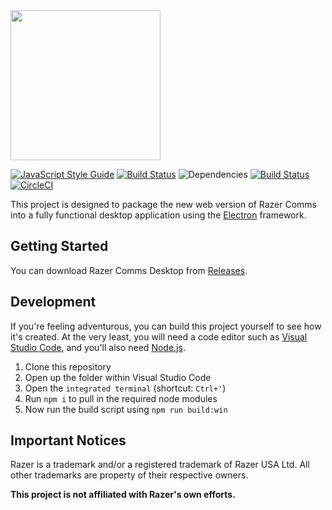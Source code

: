 <img src='https://web.comms.razerzone.com/assets/images/watermark.svg' width='auto' height='240px' />

[![JavaScript Style Guide](https://img.shields.io/badge/code%20style-standard-brightgreen.svg)](http://standardjs.com/) [![Build Status](https://travis-ci.org/njbmartin/razer-comms-desktop.svg?branch=master)](https://travis-ci.org/njbmartin/razer-comms-desktop) ![Dependencies](https://david-dm.org/njbmartin/razer-comms-desktop.svg) [![Build Status](https://travis-ci.org/njbmartin/razer-comms-desktop.svg?branch=master)](https://travis-ci.org/njbmartin/razer-comms-desktop) [![CircleCI](https://circleci.com/gh/njbmartin/razer-comms-desktop.svg?style=svg)](https://circleci.com/gh/njbmartin/razer-comms-desktop)

This project is designed to package the new web version of Razer Comms into a fully functional desktop application using the [Electron](http://electron.atom.io/) framework.

## Getting Started

You can download Razer Comms Desktop from [Releases](https://github.com/njbmartin/razer-comms-desktop/releases).

## Development

If you're feeling adventurous, you can build this project yourself to see how it's created. At the very least, you will need a code editor such as [Visual Studio Code](https://code.visualstudio.com/), and you'll also need [Node.js](https://nodejs.org/).

1. Clone this repository
2. Open up the folder within Visual Studio Code
3. Open the `integrated terminal` (shortcut: `Ctrl+'`)
4. Run `npm i` to pull in the required node modules
5. Now run the build script using `npm run build:win`

## Important Notices

Razer is a trademark and/or a registered trademark of Razer USA Ltd.
All other trademarks are property of their respective owners.

**This project is not affiliated with Razer's own efforts.**

